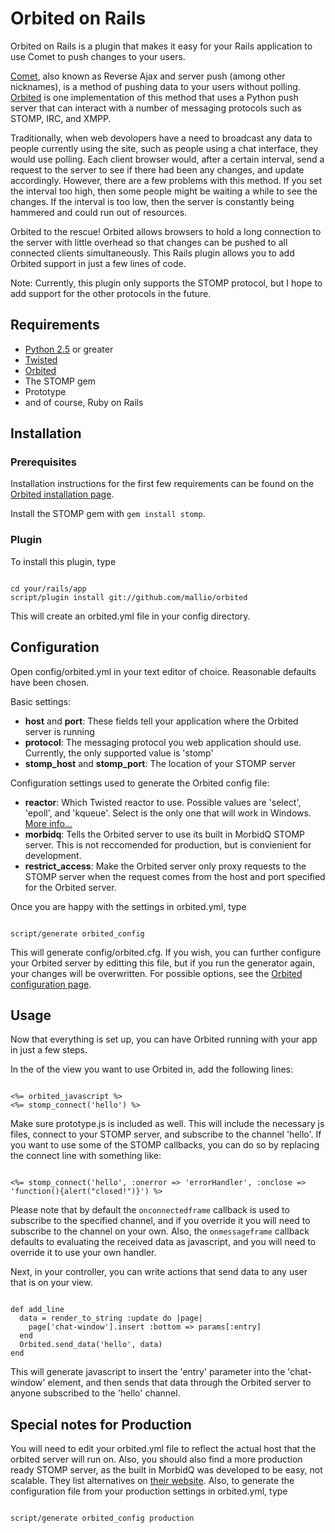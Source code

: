 # Orbited on Rails

Orbited on Rails is a plugin that makes it easy for your Rails application to use Comet to push changes to your users.

[Comet](http://en.wikipedia.org/wiki/Comet_(programming)), also known as Reverse Ajax and server push (among other nicknames),
is a method of pushing data to your users without polling. [Orbited](htttp://orbited.org) is one implementation of this
method that uses a Python push server that can interact with a number of messaging protocols such as STOMP, IRC, and XMPP.

Traditionally, when web devolopers have a need to broadcast any data to people currently using the site, such as people
using a chat interface, they would use polling. Each client browser would, after a certain interval, send a request
to the server to see if there had been any changes, and update accordingly. However, there are a few problems with this
method. If you set the interval too high, then some people might be waiting a while to see the changes. If the interval
is too low, then the server is constantly being hammered and could run out of resources.

Orbited to the rescue! Orbited allows browsers to hold a long connection to the server with little overhead so that
changes can be pushed to all connected clients simultaneously. This Rails plugin allows you to add Orbited support
in just a few lines of code.

Note:
Currently, this plugin only supports the STOMP protocol, but I hope to add support for the other protocols in the future.

## Requirements

* [Python 2.5](http://www.python.org/) or greater
* [Twisted](http://twistedmatrix.com/trac/)
* [Orbited](http://orbited.org)
* The STOMP gem
* Prototype
* and of course, Ruby on Rails

## Installation

### Prerequisites

Installation instructions for the first few requirements can be found on the [Orbited installation page](http://orbited.org/wiki/Installation).

Install the STOMP gem with <code>gem install stomp</code>.

### Plugin

To install this plugin, type
<pre><code>
cd your/rails/app
script/plugin install git://github.com/mallio/orbited
</code></pre>

This will create an orbited.yml file in your config directory. 

## Configuration

Open config/orbited.yml in your text editor of choice. Reasonable defaults have been chosen.

Basic settings:
* __host__ and __port__: These fields tell your application where the Orbited server is running 
* __protocol__: The messaging protocol you web application should use. Currently, the only supported value is 'stomp'
* __stomp_host__ and __stomp_port__: The location of your STOMP server

Configuration settings used to generate the Orbited config file:
* __reactor__: Which Twisted reactor to use. Possible values are 'select', 'epoll', and 'kqueue'. Select is the only one that will work in Windows. [More info...](http://orbited.org/wiki/Configuration#reactor)
* __morbidq__: Tells the Orbited server to use its built in MorbidQ STOMP server. This is not reccomended for production, but is convienient for development.
* __restrict_access__: Make the Orbited server only proxy requests to the STOMP server when the request comes from the host and port specified for the Orbited server.

Once you are happy with the settings in orbited.yml, type

<pre><code>
script/generate orbited_config
</code></pre>

This will generate config/orbited.cfg. If you wish, you can further configure your Orbited server by editting this file, but if you run the generator again,
your changes will be overwritten. For possible options, see the [Orbited configuration page](http://orbited.org/wiki/Configuration).

## Usage

Now that everything is set up, you can have Orbited running with your app in just a few steps. 

In the <code><head></code> of the view you want to use Orbited in, add the following lines:

<pre><code>
<%= orbited_javascript %>
<%= stomp_connect('hello') %>
</code></pre>

Make sure prototype.js is included as well. This will include the necessary js files, connect to your STOMP server, and subscribe to the channel 'hello'.
If you want to use some of the STOMP callbacks, you can do so by replacing the connect line with something like:

<pre><code>
<%= stomp_connect('hello', :onerror => 'errorHandler', :onclose => 'function(){alert("closed!")}') %>
</code></pre>

Please note that by default the <code>onconnectedframe</code> callback is used to subscribe to the specified channel, and if you override it you will
need to subscribe to the channel on your own. Also, the <code>onmessageframe</code> callback defaults to evaluating the received data as javascript, and you
will need to override it to use your own handler.

Next, in your controller, you can write actions that send data to any user that is on your view.

<pre><code>
def add_line
  data = render_to_string :update do |page|
  	page['chat-window'].insert :bottom => params[:entry]
  end
  Orbited.send_data('hello', data)
end
</code></pre>

This will generate javascript to insert the 'entry' parameter into the 'chat-window' element, and then sends that data through the Orbited server to anyone
subscribed to the 'hello' channel.

## Special notes for Production

You will need to edit your orbited.yml file to reflect the actual host that the orbited server will run on. Also, you should also find a more production
ready STOMP server, as the built in MorbidQ was developed to be easy, not scalable. They list alternatives on [their website](http://morbidq.com/). Also,
to generate the configuration file from your production settings in orbited.yml, type

<pre><code>
script/generate orbited_config production
</code></pre>

